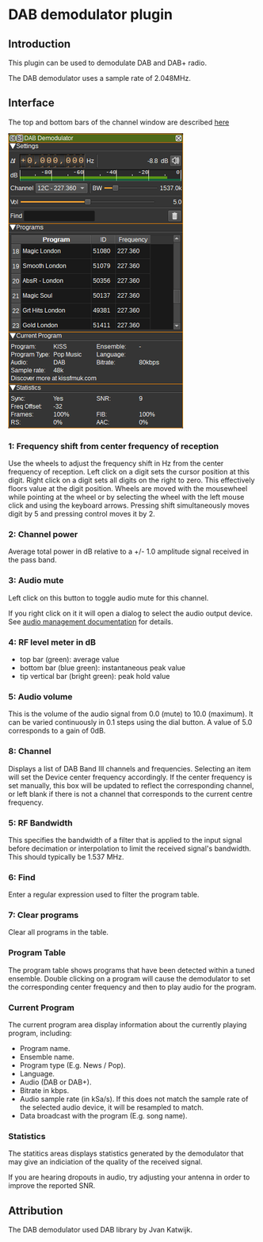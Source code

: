 <h1>DAB demodulator plugin</h1>

<h2>Introduction</h2>

This plugin can be used to demodulate DAB and DAB+ radio.

The DAB demodulator uses a sample rate of 2.048MHz.

<h2>Interface</h2>

The top and bottom bars of the channel window are described [here](../../../sdrgui/channel/readme.md)

![DAB Demodulator plugin GUI](../../../doc/img/DABDemod_plugin.png)

<h3>1: Frequency shift from center frequency of reception</h3>

Use the wheels to adjust the frequency shift in Hz from the center frequency of reception. Left click on a digit sets the cursor position at this digit. Right click on a digit sets all digits on the right to zero. This effectively floors value at the digit position. Wheels are moved with the mousewheel while pointing at the wheel or by selecting the wheel with the left mouse click and using the keyboard arrows. Pressing shift simultaneously moves digit by 5 and pressing control moves it by 2.

<h3>2: Channel power</h3>

Average total power in dB relative to a +/- 1.0 amplitude signal received in the pass band.

<h3>3: Audio mute</h3>

Left click on this button to toggle audio mute for this channel.

If you right click on it it will open a dialog to select the audio output device. See [audio management documentation](../../../sdrgui/audio.md) for details.

<h3>4: RF level meter in dB</h3>

  - top bar (green): average value
  - bottom bar (blue green): instantaneous peak value
  - tip vertical bar (bright green): peak hold value

<h3>5: Audio volume</h3>

This is the volume of the audio signal from 0.0 (mute) to 10.0 (maximum). It can be varied continuously in 0.1 steps using the dial button. A value of 5.0 corresponds to a gain of 0dB.

<h3>8: Channel</h3>

Displays a list of DAB Band III channels and frequencies. Selecting an item will set the Device center frequency accordingly.
If the center frequency is set manually, this box will be updated to reflect the corresponding channel, or left blank if there is not a channel that corresponds to the current centre frequency.

<h3>5: RF Bandwidth</h3>

This specifies the bandwidth of a filter that is applied to the input signal before decimation or interpolation to limit the received signal's bandwidth. This should typically be 1.537 MHz.

<h3>6: Find</h3>

Enter a regular expression used to filter the program table.

<h3>7: Clear programs</h3>

Clear all programs in the table.

<h3>Program Table</h3>

The program table shows programs that have been detected within a tuned ensemble. Double clicking on a program will cause
the demodulator to set the corresponding center frequency and then to play audio for the program.

<h3>Current Program</h3>

The current program area display information about the currently playing program, including:

* Program name.
* Ensemble name.
* Program type (E.g. News / Pop).
* Language.
* Audio (DAB or DAB+).
* Bitrate in kbps.
* Audio sample rate (in kSa/s). If this does not match the sample rate of the selected audio device, it will be resampled to match.
* Data broadcast with the program (E.g. song name).

<h3>Statistics</h3>

The statitics areas displays statistics generated by the demodulator that may give an indiciation of the quality of the received signal.

If you are hearing dropouts in audio, try adjusting your antenna in order to improve the reported SNR.

<h2>Attribution</h2>

The DAB demodulator used DAB library by Jvan Katwijk.
